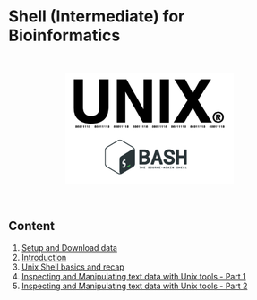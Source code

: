 # Shell (Intermediate) for Bioinformatics

<br>
<p align="center"><img src="./workshop_material/images/unix_logo.png" alt="drawing" width="300"/></p> 
<br>

<!--- check -->

## Content

1. [Setup and Download data](./workshop_material/0_setup_download.md)
2. [Introduction](./workshop_material/1_introduction.md)
3. [Unix Shell basics and recap](1.UnixShellBasics/README.md)
4. [Inspecting and Manipulating text data with Unix tools - Part 1](./workshop_material/4_inspectmanipluate.md)
5. [Inspecting and Manipulating text data with Unix tools - Part 2](./workshop_material/5_inspectmanipulate2.md)

